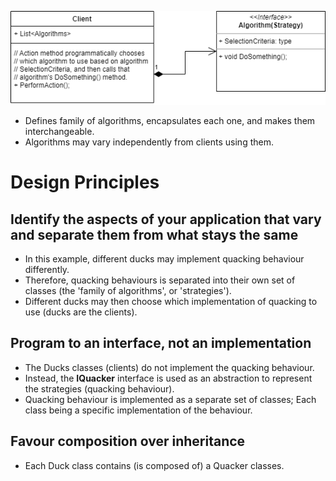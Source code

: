 ![alt text][pattern]

- Defines family of algorithms, encapsulates each one, and makes them interchangeable.
- Algorithms may vary independently from clients using them.

# Design Principles
## Identify the aspects of your application that vary and separate them from what stays the same
- In this example, different ducks may implement quacking behaviour differently.
- Therefore, quacking behaviours is separated into their own set of classes (the 'family of algorithms', or 'strategies').
- Different ducks may then choose which implementation of quacking to use (ducks are the clients).

## Program to an interface, not an implementation
- The Ducks classes (clients) do not implement the quacking behaviour.
- Instead, the **IQuacker** interface is used as an abstraction to represent the strategies (quacking behaviour).
- Quacking behaviour is implemented as a separate set of classes; Each class being a specific implementation of the behaviour.

## Favour composition over inheritance
- Each Duck class contains (is composed of) a Quacker classes.


[pattern]: https://github.com/therealjordanlee/Design.Patterns/raw/master/src/Strategy/strategy.png "Stategy Pattern"